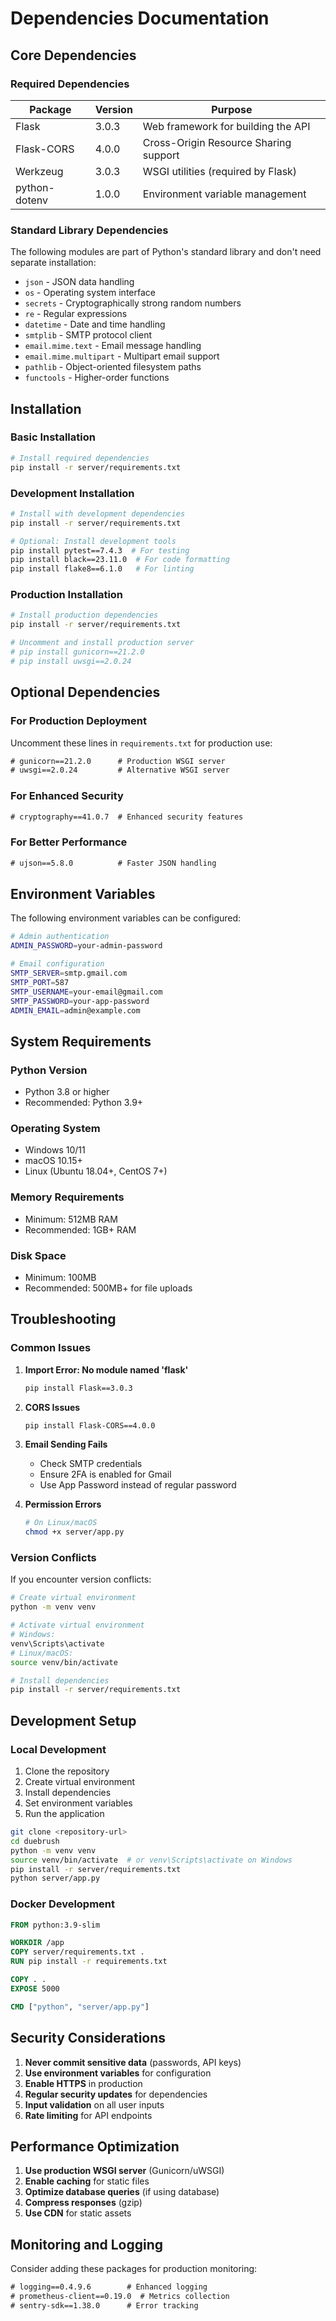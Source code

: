 # Dependencies Documentation

## Core Dependencies

### Required Dependencies

| Package | Version | Purpose |
|---------|---------|---------|
| Flask | 3.0.3 | Web framework for building the API |
| Flask-CORS | 4.0.0 | Cross-Origin Resource Sharing support |
| Werkzeug | 3.0.3 | WSGI utilities (required by Flask) |
| python-dotenv | 1.0.0 | Environment variable management |

### Standard Library Dependencies

The following modules are part of Python's standard library and don't need separate installation:

- `json` - JSON data handling
- `os` - Operating system interface
- `secrets` - Cryptographically strong random numbers
- `re` - Regular expressions
- `datetime` - Date and time handling
- `smtplib` - SMTP protocol client
- `email.mime.text` - Email message handling
- `email.mime.multipart` - Multipart email support
- `pathlib` - Object-oriented filesystem paths
- `functools` - Higher-order functions

## Installation

### Basic Installation

```bash
# Install required dependencies
pip install -r server/requirements.txt
```

### Development Installation

```bash
# Install with development dependencies
pip install -r server/requirements.txt

# Optional: Install development tools
pip install pytest==7.4.3  # For testing
pip install black==23.11.0  # For code formatting
pip install flake8==6.1.0   # For linting
```

### Production Installation

```bash
# Install production dependencies
pip install -r server/requirements.txt

# Uncomment and install production server
# pip install gunicorn==21.2.0
# pip install uwsgi==2.0.24
```

## Optional Dependencies

### For Production Deployment

Uncomment these lines in `requirements.txt` for production use:

```txt
# gunicorn==21.2.0      # Production WSGI server
# uwsgi==2.0.24         # Alternative WSGI server
```

### For Enhanced Security

```txt
# cryptography==41.0.7  # Enhanced security features
```

### For Better Performance

```txt
# ujson==5.8.0          # Faster JSON handling
```

## Environment Variables

The following environment variables can be configured:

```bash
# Admin authentication
ADMIN_PASSWORD=your-admin-password

# Email configuration
SMTP_SERVER=smtp.gmail.com
SMTP_PORT=587
SMTP_USERNAME=your-email@gmail.com
SMTP_PASSWORD=your-app-password
ADMIN_EMAIL=admin@example.com
```

## System Requirements

### Python Version
- Python 3.8 or higher
- Recommended: Python 3.9+

### Operating System
- Windows 10/11
- macOS 10.15+
- Linux (Ubuntu 18.04+, CentOS 7+)

### Memory Requirements
- Minimum: 512MB RAM
- Recommended: 1GB+ RAM

### Disk Space
- Minimum: 100MB
- Recommended: 500MB+ for file uploads

## Troubleshooting

### Common Issues

1. **Import Error: No module named 'flask'**
   ```bash
   pip install Flask==3.0.3
   ```

2. **CORS Issues**
   ```bash
   pip install Flask-CORS==4.0.0
   ```

3. **Email Sending Fails**
   - Check SMTP credentials
   - Ensure 2FA is enabled for Gmail
   - Use App Password instead of regular password

4. **Permission Errors**
   ```bash
   # On Linux/macOS
   chmod +x server/app.py
   ```

### Version Conflicts

If you encounter version conflicts:

```bash
# Create virtual environment
python -m venv venv

# Activate virtual environment
# Windows:
venv\Scripts\activate
# Linux/macOS:
source venv/bin/activate

# Install dependencies
pip install -r server/requirements.txt
```

## Development Setup

### Local Development

1. Clone the repository
2. Create virtual environment
3. Install dependencies
4. Set environment variables
5. Run the application

```bash
git clone <repository-url>
cd duebrush
python -m venv venv
source venv/bin/activate  # or venv\Scripts\activate on Windows
pip install -r server/requirements.txt
python server/app.py
```

### Docker Development

```dockerfile
FROM python:3.9-slim

WORKDIR /app
COPY server/requirements.txt .
RUN pip install -r requirements.txt

COPY . .
EXPOSE 5000

CMD ["python", "server/app.py"]
```

## Security Considerations

1. **Never commit sensitive data** (passwords, API keys)
2. **Use environment variables** for configuration
3. **Enable HTTPS** in production
4. **Regular security updates** for dependencies
5. **Input validation** on all user inputs
6. **Rate limiting** for API endpoints

## Performance Optimization

1. **Use production WSGI server** (Gunicorn/uWSGI)
2. **Enable caching** for static files
3. **Optimize database queries** (if using database)
4. **Compress responses** (gzip)
5. **Use CDN** for static assets

## Monitoring and Logging

Consider adding these packages for production monitoring:

```txt
# logging==0.4.9.6        # Enhanced logging
# prometheus-client==0.19.0  # Metrics collection
# sentry-sdk==1.38.0      # Error tracking
```


